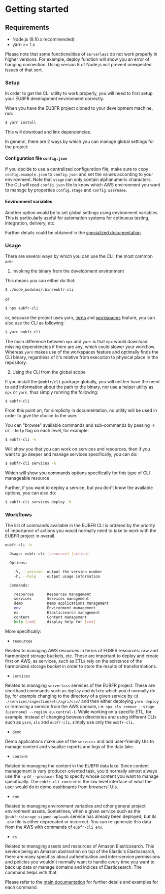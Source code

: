 # Getting started

## Requirements

- Node.js (8.10.x recommended)
- yarn >= 1.x

Please note that some functionalities of `serverless` do not work properly in higher versions. For example, deploy function will show you an error of hanging connection. Using version 8 of Node.js will prevent unexpected issues of that sort.

### Setup

In order to get the CLI utility to work properly, you will need to first setup your EUBFR development environment correctly.

When you have the EUBFR project cloned to your development machine, run:

```sh
$ yarn install
```

This will download and link dependencies.

In general, there are 2 ways by which you can manage global settings for the project:

#### Configuration file `config.json`

If you decide to use a centralized configuration file, make sure to copy `config.example.json` to `config.json` and set the values according to your environment. Note that `stage` can only contain alphanumeric characters. The CLI will read `config.json` file to know which AWS environment you want to manage by properties `config.stage` and `config.username`.

#### Environment variables

Another option would be to set global settings using environment variables. This is particularly useful for automation systems for cotinuous testing, integration, delivery, etc.

Further details could be obtained in the [specialized documentation](./ENVIRONMENT_VARIABLES.md).

### Usage

There are several ways by which you can use the CLI, the most common are:

1.  Invoking the binary from the development environment

This means you can either do that:

```sh
$ ./node_modules/.bin/eubfr-cli
```

or

```sh
$ npx eubfr-cli
```

or, because the project uses yarn, [lerna](https://www.npmjs.com/package/lerna) and [workspaces](https://medium.com/trabe/monorepo-setup-with-lerna-and-yarn-workspaces-5d747d7c0e91) feature, you can also use the CLI as following:

```sh
$ yarn eubfr-cli
```

The main difference between `npx` and `yarn` is that `npx` would download missing dependencies if there are any, which could slower your workflow. Whereas `yarn` makes use of the workspaces feature and optimally finds the CLI binary, regardless of it's relative from execution to physical place in the repository.

2.  Using the CLI from the global scope

If you install the `@eubfr/cli` package globally, you will neither have the need to add information about the path to the binary, nor use a helper utility as `npx` or `yarn`, thus simply running the following:

```sh
$ eubfr-cli
```

From this point on, for simplicity in documentation, no utility will be used in order to give the choice to the user.

You can "browse" available commands and sub-commands by passing `-h` or `--help` flag on each level, for example:

```sh
$ eubfr-cli -h
```

Will show you that you can work on services and resources, then if you want to go deeper and manage services specifically, you can do:

```sh
$ eubfr-cli services -h
```

Which will show you commands options specifically for this type of CLI manageable resource.

Further, if you want to deploy a service, but you don't know the available options, you can also do:

```sh
$ eubfr-cli services deploy -h
```

### Workflows

The list of commands available in the EUBFR CLI is ordered by the priority of importance of actions you would normally need to take to work with the EUBFR project in overall.

```sh
eubfr-cli -h

  Usage: eubfr-cli [resource] [action]

  Options:

    -V, --version  output the version number
    -h, --help     output usage information

  Commands:

    resources      Resources management
    services       Services management
    demo           Demo applications management
    env            Environment management
    es             Elasticsearch management
    content        Content management
    help [cmd]     display help for [cmd]
```

More specifically:

- `resources`

Related to managing AWS resources in terms of EUBFR resources: raw and harmonized storage buckets, etc. These are important to deploy and create first on AWS, as services, such as ETLs rely on the existance of the harmonized storage bucket in order to store the results of transformations.

- `services`

Related to managing `serverless` services of the EUBFR project. These are shorthand commands such as `deploy` and `delete` which you'd normally do by, for example changing to the directory of a given service by `cd ./services/ingestion/etl/agri/csv/` and then either deploying `yarn deploy` or removing a service from the AWS console, i.e. `npx sls remove --stage {username} --region eu-central-1`. While working on a specific ETL, for example, instead of changing between directories and using different CLIs such as `yarn`, `sls` and `eubfr-cli`, simply use only the `eubfr-cli`.

- `demo`

Demo applications make use of the `services` and add user-friendly UIs to manage content and visualize reports and logs of the data lake.

- `content`

Related to managing the content in the EUBFR data lake. Since content management is very producer-oriented task, you'd normally almost always use the `-p` or `--producer` flag to specify whose content you want to manage specifically. The `eubfr-cli content` is the low level interface of what the user would do in demo dashboards from browsers' UIs.

- `env`

Related to managing environment variables and other general project environment assets. Sometimes, when a given service such as the `@eubfr/storage-signed-uploads` service has already been deployed, but its `.env` file is either deprecated or incorrect. You can re-generate this data from the AWS with commands of `eubfr-cli env`.

- `es`

Related to managing assets and resources of Amazon Elasticsearch. This service being an Amazon abstraction on top of the Elastic's Elasticsearch, there are many specifics about authentication and inter-service permissions and policies you wouldn't normally want to handle every time you want to back up data or manage domains and indices of Elasticsearch. The command helps with that.

Please refer to the [main documentation](../README.md) for further details and examples for each command.

